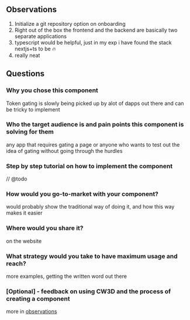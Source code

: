## Observations
1. Initialize a git repository option on onboarding
2. Right out of the box the frontend and the backend are basically two separate applications
3. typescript would be helpful, just in my exp i have found the stack nextjs+ts to be 🔥
4. really neat

## Questions

### Why you chose this component
Token gating is slowly being picked up by alot of dapps out there and can be tricky to implement

### Who the target audience is and pain points this component is solving for them
any app that requires gating a page or anyone who wants to test out the idea of gating without going through the hurdles

### Step by step tutorial on how to implement the component
// @todo

### How would you go-to-market with your component?
would probably show the traditional way of doing it, and how this way makes it easier

### Where would you share it?
on the website

### What strategy would you take to have maximum usage and reach?
more examples, getting the written word out there

### [Optional] - feedback on using CW3D and the process of creating a component
more in [observations](#Observations)
